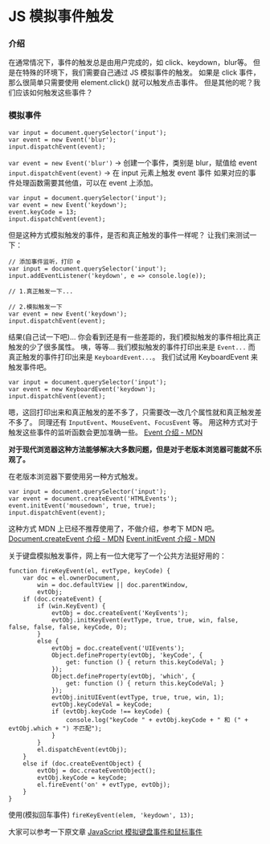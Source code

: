 # JS 模拟事件触发

### 介绍
在通常情况下，事件的触发总是由用户完成的，如 click、keydown，blur等。
但是在特殊的环境下，我们需要自己通过 JS 模拟事件的触发。
如果是 click 事件，那么很简单只需要使用 element.click() 就可以触发点击事件。
但是其他的呢？我们应该如何触发这些事件？

### 模拟事件
```
var input = document.querySelector('input');
var event = new Event('blur');
input.dispatchEvent(event);
```
`var event = new Event('blur')` -> 创建一个事件，类别是 blur，赋值给 event
`input.dispatchEvent(event)` -> 在 input 元素上触发 event 事件
如果对应的事件处理函数需要其他值，可以在 event 上添加。

```
var input = document.querySelector('input');
var event = new Event('keydown');
event.keyCode = 13;
input.dispatchEvent(event);
```
但是这种方式模拟触发的事件，是否和真正触发的事件一样呢？
让我们来测试一下：

```
// 添加事件监听，打印 e
var input = document.querySelector('input');
input.addEventListener('keydown', e => console.log(e));

// 1.真正触发一下...

// 2.模拟触发一下
var event = new Event('keydown');
input.dispatchEvent(event);
```
结果(自己试一下吧)...
你会看到还是有一些差距的，我们模拟触发的事件相比真正触发的少了很多属性。
咦，等等...
我们模拟触发的事件打印出来是 `Event...` 而真正触发的事件打印出来是 `KeyboardEvent...`。
我们试试用 KeyboardEvent 来触发事件吧。

```
var input = document.querySelector('input');
var event = new KeyboardEvent('keydown');
input.dispatchEvent(event);
```
嗯，这回打印出来和真正触发的差不多了，只需要改一改几个属性就和真正触发差不多了。
同理还有 `InputEvent`、`MouseEvent`、`FocusEvent` 等。
用这种方式对于触发这些事件的监听函数会更加准确一些。
[Event 介绍 - MDN](https://developer.mozilla.org/zh-CN/docs/Web/API/Event/Event)

**对于现代浏览器这种方法能够解决大多数问题，但是对于老版本浏览器可能就不乐观了。**

在老版本浏览器下要使用另一种方式触发。

```
var input = document.querySelector('input');
var event = document.createEvent('HTMLEvents');
event.initEvent('mousedown', true, true);
input.dispatchEvent(event);
```
这种方式 MDN 上已经不推荐使用了，不做介绍，参考下 MDN 吧。
[Document.createEvent 介绍 - MDN](https://developer.mozilla.org/zh-CN/docs/Web/API/Event/Event)
[Event.initEvent 介绍 - MDN](https://developer.mozilla.org/zh-CN/docs/Web/API/Event/initEvent)

关于键盘模拟触发事件，网上有一位大佬写了一个公共方法挺好用的：

```
function fireKeyEvent(el, evtType, keyCode) {
    var doc = el.ownerDocument,
        win = doc.defaultView || doc.parentWindow,
        evtObj;
    if (doc.createEvent) {
        if (win.KeyEvent) {
            evtObj = doc.createEvent('KeyEvents');
            evtObj.initKeyEvent(evtType, true, true, win, false, false, false, false, keyCode, 0);
        }
        else {
            evtObj = doc.createEvent('UIEvents');
            Object.defineProperty(evtObj, 'keyCode', {
                get: function () { return this.keyCodeVal; }
            });
            Object.defineProperty(evtObj, 'which', {
                get: function () { return this.keyCodeVal; }
            });
            evtObj.initUIEvent(evtType, true, true, win, 1);
            evtObj.keyCodeVal = keyCode;
            if (evtObj.keyCode !== keyCode) {
                console.log("keyCode " + evtObj.keyCode + " 和 (" + evtObj.which + ") 不匹配");
            }
        }
        el.dispatchEvent(evtObj);
    }
    else if (doc.createEventObject) {
        evtObj = doc.createEventObject();
        evtObj.keyCode = keyCode;
        el.fireEvent('on' + evtType, evtObj);
    }
}
```
使用(模拟回车事件) `fireKeyEvent(elem, 'keydown', 13);`

大家可以参考一下原文章 [JavaScript 模拟键盘事件和鼠标事件](https://blog.csdn.net/lovelyelfpop/article/details/52471878)